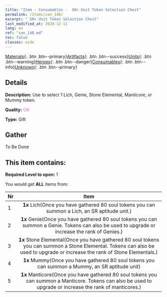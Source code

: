 ```yaml
---
title: "Item - Consumables -  SR+ Unit Token Selection Chest"
permalink: /Items/con_148/
excerpt: " SR+ Unit Token Selection Chest"
last_modified_at: 2020-12-11
lang: en
ref: "con_148.md"
toc: false
classes: wide
---
```

 [Materials](/Items/){: .btn .btn--primary}[Artifacts](/Items/Artifacts/){: .btn .btn--success}[Units](/Items/Units/){: .btn .btn--warning}[Heroes](/Items/Heroes/){: .btn .btn--danger}[Consumables](/Items/Consumables/){: .btn .btn--info}[Unknown](/Items/Unknown/){: .btn .btn--primary}

## Details
 **Description:** Use to select 1 Lich, Genie, Stone Elemental, Manticore, or Mummy token.

 **Quality:** <span style="color: #DA70D6">OK</span>

 **Type:** Gift

## Gather

  To Be Done

## This item contains:

 **Required Level to open:** 1

 You would get **ALL** items  from:

  | Nr |      Item    |
  |:---|:------------:|
  | 1 |  **1x** Lich(Once you have gathered 80 soul tokens you can summon a Lich, an SR aptitude unit.) | 
  | 2 |  **1x** Genie(Once you have gathered 80 soul tokens you can summon a Genie. Tokens can also be used to upgrade or increase the rank of Genies.) | 
  | 3 |  **1x** Stone Elemental(Once you have gathered 80 soul tokens you can summon a Stone Elemental. Tokens can also be used to upgrade or increase the rank of Stone Elementals.) | 
  | 4 |  **1x** Mummy(Once you have gathered 80 soul tokens you can summon a Mummy, an SR aptitude unit) | 
  | 5 |  **1x** Manticore(Once you have gathered 80 soul tokens you can summon a Manticore. Tokens can also be used to upgrade or increase the rank of manticores.) | 
